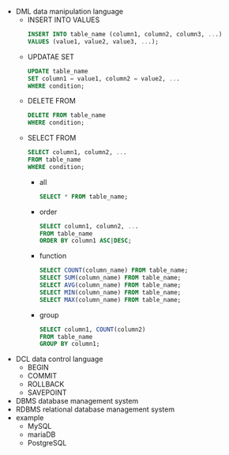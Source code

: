 - DML data manipulation language
    - INSERT INTO VALUES
        ```sql
        INSERT INTO table_name (column1, column2, column3, ...)
        VALUES (value1, value2, value3, ...);
        ```
    - UPDATAE SET
        ```sql
        UPDATE table_name
        SET column1 = value1, column2 = value2, ...
        WHERE condition;
        ```
    - DELETE FROM
        ```sql
        DELETE FROM table_name
        WHERE condition;
        ```
    - SELECT FROM
        ```sql
        SELECT column1, column2, ...
        FROM table_name
        WHERE condition;
        ```
        - all
            ```sql
            SELECT * FROM table_name;
            ```
        - order
            ```sql
            SELECT column1, column2, ...
            FROM table_name
            ORDER BY column1 ASC|DESC;
            ```
        - function
            ```sql
            SELECT COUNT(column_name) FROM table_name;
            SELECT SUM(column_name) FROM table_name;
            SELECT AVG(column_name) FROM table_name;
            SELECT MIN(column_name) FROM table_name;
            SELECT MAX(column_name) FROM table_name;
            ```
        - group
            ```sql
            SELECT column1, COUNT(column2)
            FROM table_name
            GROUP BY column1;
            ```
- DCL data control language
    - BEGIN
    - COMMIT
    - ROLLBACK
    - SAVEPOINT
- DBMS database management system
- RDBMS relational database management system
- example
    - MySQL
    - mariaDB
    - PostgreSQL